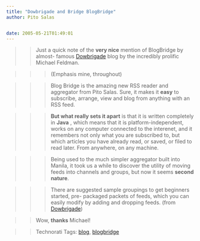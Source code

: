 ```yaml
---
title: "Dowbrigade and Bridge BlogBridge"
author: Pito Salas


date: 2005-05-21T01:49:01
---
```



>>

>> Just a quick note of the **very nice** mention of BlogBridge by almost-
famous [Dowbrigade](<http://blogs.law.harvard.edu/dowbrigade/>) blog by the
incredibly prolific Michael Feldman.

>>

>>> (Emphasis mine, throughout)

>>>

>>> Blog Bridge is the amazing new RSS reader and aggregator from Pito Salas.
Sure, it makes it **easy** to subscribe, arrange, view and blog from anything
with an RSS feed.

>>>

>>> **But what really sets it apart** is that it is written completely in
**Java** , which means that it is platform-independent, works on any computer
connected to the interenet, and it remembers not only what you are subscribed
to, but which articles you have already read, or saved, or filed to read
later. From anywhere, on any machine.

>>>

>>> Being used to the much simpler aggregator built into Manila, it took us a
while to discover the utility of moving feeds into channels and groups, but
now it seems **second nature**.

>>>

>>> There are suggested sample groupings to get beginners started, pre-
packaged packets of feeds, which you can easily modify by adding and dropping
feeds. (from
[Dowbrigade](<http://blogs.law.harvard.edu/dowbrigade/2005/05/17%23a5129>))

>>

>> Wow, **thanks** Michael!

>>

>> Technorati Tags: [blog](<http://technorati.com/tag/blog>),
[blogbridge](<http://technorati.com/tag/blogbridge>)


